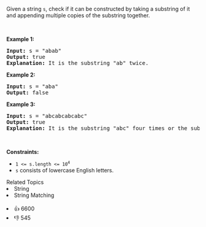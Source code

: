 <p>Given a string <code>s</code>, check if it can be constructed by taking a substring of it and appending multiple copies of the substring together.</p>

<p>&nbsp;</p> 
<p><strong class="example">Example 1:</strong></p>

<pre>
<strong>Input:</strong> s = "abab"
<strong>Output:</strong> true
<strong>Explanation:</strong> It is the substring "ab" twice.
</pre>

<p><strong class="example">Example 2:</strong></p>

<pre>
<strong>Input:</strong> s = "aba"
<strong>Output:</strong> false
</pre>

<p><strong class="example">Example 3:</strong></p>

<pre>
<strong>Input:</strong> s = "abcabcabcabc"
<strong>Output:</strong> true
<strong>Explanation:</strong> It is the substring "abc" four times or the substring "abcabc" twice.
</pre>

<p>&nbsp;</p> 
<p><strong>Constraints:</strong></p>

<ul> 
 <li><code>1 &lt;= s.length &lt;= 10<sup>4</sup></code></li> 
 <li><code>s</code> consists of lowercase English letters.</li> 
</ul>

<div><div>Related Topics</div><div><li>String</li><li>String Matching</li></div></div><br><div><li>👍 6600</li><li>👎 545</li></div>